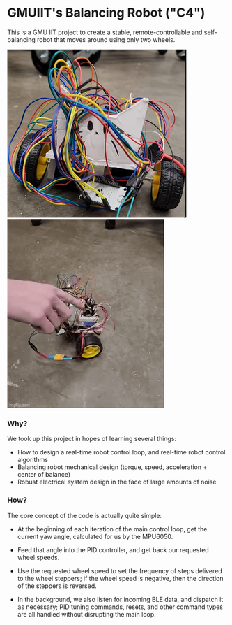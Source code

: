 # GMUIIT's Balancing Robot ("C4")
This is a GMU IIT project to create a stable, remote-controllable and self-balancing robot that moves around using only two wheels.  

<img src="assets/version_1.jpg"></img>
[<img src="assets/version_1.gif"></img>](https://youtube.com/shorts/UOZxaXaKwrk)

### Why?
We took up this project in hopes of learning several things:
 - How to design a real-time robot control loop, and real-time robot control algorithms
 - Balancing robot mechanical design (torque, speed, acceleration + center of balance)
 - Robust electrical system design in the face of large amounts of noise


### How?
The core concept of the code is actually quite simple:
 - At the beginning of each iteration of the main control loop, get the current yaw angle, calculated for us by the MPU6050.
 - Feed that angle into the PID controller, and get back our requested wheel speeds.
 - Use the requested wheel speed to set the frequency of steps delivered to the wheel steppers; if the wheel speed is negative, then the direction of the steppers is reversed.

 - In the background, we also listen for incoming BLE data, and dispatch it as necessary; PID tuning commands, resets, and other command types are all handled without disrupting the main loop.
